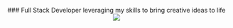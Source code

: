 

<p align="center">
  ### Full Stack Developer leveraging my skills to bring creative ideas to life
  <a href="https://skillicons.dev">
    <img src="https://skillicons.dev/icons?i=react,nextjs,ts,tailwind,nodejs,express,mongodb,prisma,graphql,git,solidity" />
  </a>
</p>

</div>


<br/>

